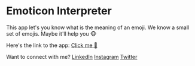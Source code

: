 # Emoticon Interpreter

This app let's you know what is the meaning of an emoji. We know a small set of emojis. Maybe it'll help you 🐵

Here's the link to the app: [Click me 🥺]()

Want to connect with me? [LinkedIn](https://www.linkedin.com/in/im-rhlrvndrn/) [Instagram](https://instagram.com/im_rhlrvndrn) [Twitter](https://twitter.com/im_rhlrvndrn)
